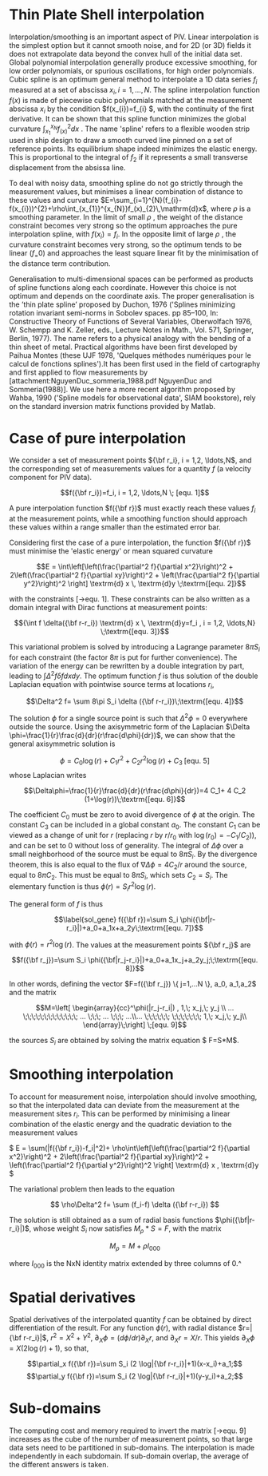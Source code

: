 # Thin Plate Shell interpolation

Interpolation/smoothing is an important aspect of PIV.
Linear interpolation is the simplest option but it cannot smooth noise, and for 2D (or 3D) fields it does not extrapolate data beyond the convex hull of the initial data set.
Global polynomial interpolation generally produce excessive smoothing, for low order polynomials, or spurious oscillations, for high order polynomials.
Cubic spline is an optimum general method to interpolate a 1D data series $f_{i}$  measured at a set of abscissa $x_{i},i=1,\ldots,N.$ The spline interpolation function $f(x)$  is made of piecewise cubic polynomials matched at the measurement abscissa $x_{i}$ by the condition $f(x_{i})=f_{i} $, with the continuity of the first derivative.
It can be shown that this spline function minimizes the global curvature $\int_{x_{1}}^{x_{N}}f_(x)^{2}dx$ .
The name 'spline' refers to a flexible wooden strip used in ship design to draw a smooth curved line pinned on a set of reference points.
Its equilibrium shape indeed minimizes the elastic energy.
This is proportional to the integral of $f_{2}$ if it represents a small transverse displacement from the absissa line.

To deal with noisy data, smoothing spline do not go strictly through the measurement values, but minimises a linear combination of distance to these values and curvature $E=\sum_{i=1}^{N}(f_{i}-f(x_{i}))^{2}+\rho\int_{x_{1}}^{x_{N}}f_(x)_{2}\,\mathrm{d}x$, where $\rho$  is a smoothing parameter.
In the limit of small $\rho$ , the weight of the distance constraint becomes very strong so the optimum approaches the pure interpolation spline, with $f(x_{i})=f_{i}$.
In the opposite limit of large $\rho$ , the curvature constraint becomes very strong, so the optimum tends to be linear $(f_=0 )$ and approaches the least square linear fit by the minimisation of the distance term contribution.

Generalisation to multi-dimensional spaces can be performed as products of spline functions along each coordinate.
However this choice is not optimum and depends on the coordinate axis.
The proper generalisation is the ’thin plate spline’ proposed by Duchon, 1976 ('Splines minimizing rotation invariant semi-norms in Sobolev spaces. pp 85–100, In: Constructive Theory of Functions of Several Variables, Oberwolfach 1976, W. Schempp and K. Zeller, eds., Lecture Notes in Math., Vol. 571, Springer, Berlin, 1977).
The name refers to a physical analogy with the bending of a thin sheet of metal.
Practical algorithms have been first developed by Paihua Montes (these UJF 1978, 'Quelques méthodes numériques pour le calcul de fonctions splines').It has been first used in the field of cartography and first applied to flow measurements by [attachment:NguyenDuc_sommeria_1988.pdf NguyenDuc and Sommeria(1988)].
We use here a more recent algorithm proposed by Wahba, 1990 ('Spline models for observational data', SIAM bookstore), rely on the standard inversion matrix functions provided by Matlab.

# Case of pure interpolation

We consider a set of measurement points ${\bf r_i}, i = 1,2, \ldots,N$, and the corresponding set of measurements values for a quantity $f$ (a velocity component for PIV data).

$$f({\bf r_i})=f_i, i = 1,2, \ldots,N \; [equ. 1]$$

A pure interpolation function $f({\bf r})$ must exactly reach these values $f_i$ at the measurement points, while a smoothing function should approach these values within a range smaller than the estimated error bar.

Considering first the case of a pure interpolation, the function $f({\bf r})$ must minimise the 'elastic energy' or mean squared curvature 

$$E = \int\left[\left(\frac{\partial^2 f}{\partial x^2}\right)^2 + 2\left(\frac{\partial^2 f}{\partial xy}\right)^2 + \left(\frac{\partial^2 f}{\partial y^2}\right)^2 \right] \textrm{d} x \, \textrm{d}y  \;\textrm{[equ. 2]}$$

with the constraints [->equ. 1].
These constraints can be also written as a domain integral with Dirac functions at measurement points: 

$${\int f \delta({\bf r-r_i}) \textrm{d} x \, \textrm{d}y=f_i , i = 1,2, \ldots,N} \;\textrm{[equ. 3]}$$

This variational problem is solved by introducing a Lagrange parameter $8\pi S_i$ for each constraint (the factor $8\pi$ is put for further convenience).
The variation of the energy can be rewritten by a double integration by part, leading to $\int \Delta^2 f \delta f dx dy$.
The optimum function $f$ is thus solution of the  double Laplacian equation with pointwise source terms at locations $r_i$,

$$\Delta^2 f= \sum 8\pi S_i \delta ({\bf r-r_i})\;\textrm{[equ. 4]}$$

The solution $\phi$ for a single source point is such that $\Delta^2 \phi=0$ everywhere outside the source.
Using the axisymmetric form of the Laplacian $\Delta \phi=\frac{1}{r}\frac{d}{dr}(r\frac{d\phi}{dr})$, we can show that the general axisymmetric solution is 

$$\phi=C_0 \log(r)+C_1 r^2 + C_2 r^2 \log (r)+C_3 \;\textrm{[equ. 5]}$$
whose Laplacian writes 

$$\Delta\phi=\frac{1}{r}\frac{d}{dr}(r\frac{d\phi}{dr})=4 C_1+ 4 C_2 (1+\log(r))\;\textrm{[equ. 6]}$$

The coefficient $C_0$ must be zero to avoid divergence of $\phi$ at the origin.
The constant $C_3$ can be included in a global constant $a_0$.
The constant $C_1$ can be viewed as a change of unit for $r$ (replacing $r$ by $r/r_0$ with $\log(r_0)=-C_1/C_2)$), and can be set to 0 without loss of generality.
The integral of $\Delta\phi$ over a small neighborhood of the source must be equal to $8\pi S_i$.
By the divergence theorem, this is also equal to the flux of $\nabla \Delta \phi=4 C_2/r$ around the source, equal to $8\pi C_2$.
This must be equal to $8\pi S_i$, which sets $C_2=S_i$.
The elementary function is thus $\phi(r)=S_i r^2\log (r)$.

The general form of $f$ is thus 

$$\label{sol_gene} f({\bf r})=\sum S_i \phi({\bf|r-r_i}|)+a_0+a_1x+a_2y\;\textrm{[equ. 7]}$$

with $\phi(r)=r^2\log (r)$.
The  values at the measurement points ${\bf r_j}$ are 

$$f({\bf r_j})=\sum S_i \phi({\bf|r_j-r_i}|)+a_0+a_1x_j+a_2y_j;\;\textrm{[equ. 8]}$$

In other words, defining the vector $F=f({\bf r_j}) \{ j=1,...N \}, a_0, a_1,a_2$ and the matrix 

$$M=\left[  \begin{array}{cc}^\phi(|r_j-r_i|) , 1,\;  x_j,\;  y_j \\ ... \;\;\;\;\;\;\;\;\;\;\;\;\; ... \;\;\; ... \;\;\; ...\\... \;\;\;\;\;\; \;\;\;\;\;\;\; 1,\;   x_j,\;  y_j\\ \end{array}\;\right] \;[equ. 9]$$

the sources $S_i$ are obtained by solving the matrix equation $ F=S*M$.

# Smoothing interpolation

To account for measurement noise, interpolation should involve smoothing, so that the interpolated data can deviate from the measurement at the measurement sites $r_i$.
This can be performed by minimising a linear combination of the elastic energy and the quadratic deviation to the measurement values  

$ E = \sum(|f({\bf  r_i})-f_i|^2)+ \rho\int\left[\left(\frac{\partial^2 f}{\partial x^2}\right)^2 + 2\left(\frac{\partial^2 f}{\partial xy}\right)^2 + \left(\frac{\partial^2 f}{\partial y^2}\right)^2 \right] \textrm{d} x \, \textrm{d}y   $

The variational problem then leads to the equation 

$$ \rho\Delta^2 f= \sum  (f_i-f) \delta ({\bf r-r_i}) $$

The solution is still obtained as a sum of radial basis functions $\phi({\bf|r-r_i}|)$, whose weight $S_i$ now satisfies $M_\rho*S=F$, with the matrix 

$$ M_\rho=M+\rho I_{000} $$

where $I_{000}$ is the NxN identity matrix extended by three columns of 0.^

# Spatial derivatives

Spatial derivatives of the interpolated quantity $f$ can be obtained by direct differentiation of the result.
For any function $\phi(r)$, with radial distance $r=|{\bf r-r_i}|$, $r^2=X^2+Y^2$, $\partial_X \phi=(d\phi/dr) \partial_X r$, and $\partial_X r=X/r$.
This yields $\partial_X \phi=X (2 \log(r) +1)$, so that,

$$\partial_x f({\bf r})=\sum S_i (2 \log|{\bf r-r_i}|+1)(x-x_i)+a_1;$$
$$\partial_y f({\bf r})=\sum S_i (2 \log|{\bf r-r_i}|+1)(y-y_i)+a_2;$$

# Sub-domains

The computing cost and memory required to invert the matrix [->equ. 9] increases as the cube of the number of measurement points, so that large data sets need to be partitioned in sub-domains.
The interpolation is made independently in each subdomain.
If sub-domain overlap, the average of the different answers is taken.
